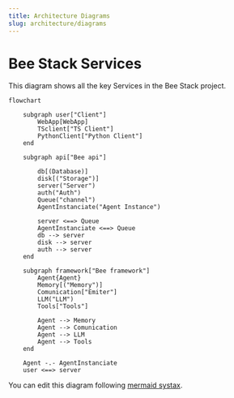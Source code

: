 ```yaml
---
title: Architecture Diagrams
slug: architecture/diagrams
---
```


# Bee Stack Services

This diagram shows all the key Services in the Bee Stack project.

```mermaid
flowchart 
    
    subgraph user["Client"]
        WebApp[WebApp]
        TSclient["TS Client"]
        PythonClient["Python Client"]
    end

    subgraph api["Bee api"]

        db[(Database)]
        disk[("Storage")]
        server("Server")
        auth("Auth")
        Queue("channel")
        AgentInstanciate("Agent Instance")
        
        server <==> Queue
        AgentInstanciate <==> Queue
        db --> server
        disk --> server
        auth --> server
    end

    subgraph framework["Bee framework"]
        Agent{Agent}
        Memory[("Memory")]
        Comunication["Emiter"]
        LLM("LLM")
        Tools["Tools"]
        
        Agent --> Memory
        Agent --> Comunication
        Agent --> LLM
        Agent --> Tools
    end

    Agent -.- AgentInstanciate
    user <==> server

```

You can edit this diagram following [mermaid systax](https://mermaid.js.org/intro/syntax-reference.html).